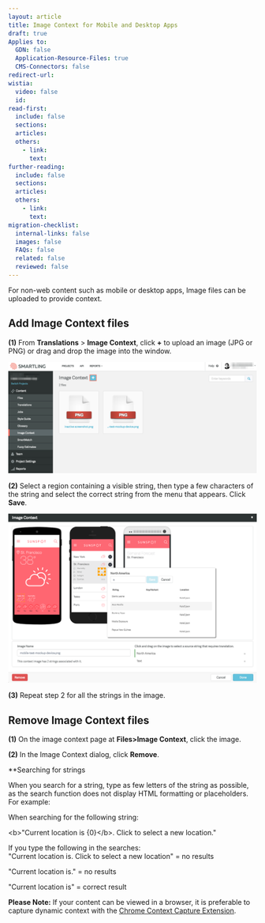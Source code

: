 ```yaml
---
layout: article
title: Image Context for Mobile and Desktop Apps
draft: true
Applies to:
  GDN: false
  Application-Resource-Files: true
  CMS-Connectors: false
redirect-url:
wistia:
  video: false
  id:
read-first:
  include: false
  sections:
  articles:
  others:
    - link:
      text:
further-reading:
  include: false
  sections:
  articles:
  others:
    - link:
      text:
migration-checklist:
  internal-links: false
  images: false
  FAQs: false
  related: false
  reviewed: false
---
```



For non-web content such as mobile or desktop apps, Image files can be uploaded to provide context.

## Add Image Context files

**(1)** From **Translations** &gt; **Image Context**, click **+** to upload an image (JPG or PNG) or drag and drop the image into the window.

![](/uploads/versions/mobilecontext---x----1242-556x---.png)

**(2)** Select a region containing a visible string, then type a few characters of the string and select the correct string from the menu that appears. Click **Save**.

![](/uploads/versions/mobilecontext2---x----1219-828x---.png)

**(3)** Repeat step 2 for all the strings in the image.

## Remove Image Context files

**(1)** On the image context page at **Files&gt;Image Context**, click the image.

**(2)** In the Image Context dialog, click **Remove**.

**Searching for strings

When you search for a string, type as few letters of the string as possible, as the search function does not display HTML formatting or placeholders. For example:

When searching for the following string:

&lt;b&gt;"Current location is {0}&lt;/b&gt;. Click to select a new location."

If you type the following in the searches:
<br>"Current location is. Click to select a new location" = no results

"Current location is." = no results

"Current location is" = correct result

**Please Note:** If your content can be viewed in a browser, it is preferable to capture dynamic context with the [Chrome Context Capture Extension](/hc/en-us/articles/202007178).
